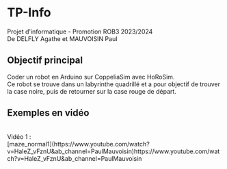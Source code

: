 # TP-Info
Projet d'informatique - Promotion ROB3 2023/2024
<br>De DELFLY Agathe et MAUVOISIN Paul<br>

<h2>Objectif principal</h2>
<h>Coder un robot en Arduino sur CoppeliaSim avec HoRoSim.</h>
<br>Ce robot se trouve dans un labyrinthe quadrillé et a pour objectif de trouver la case noire, puis de retourner sur la case rouge de départ.</br>

<h2>Exemples en vidéo</h2>
<br>Vidéo 1 : </br> [maze_normal1](https://www.youtube.com/watch?v=HaleZ_vFznU&ab_channel=PaulMauvoisin)https://www.youtube.com/watch?v=HaleZ_vFznU&ab_channel=PaulMauvoisin

